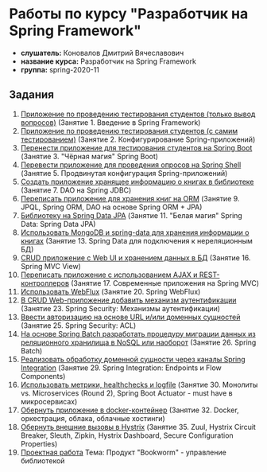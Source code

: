 # Работы по курсу "Разработчик на Spring Framework"

* **слушатель:** Коновалов Дмитрий Вячеславович
* **название курса:** Разработчик на Spring Framework
* **группа:** spring-2020-11

## Задания

1. [Приложение по проведению тестирования студентов (только вывод вопросов)](./spring-01) (Занятие 1. Введение в Spring Framework)
2. [Приложение по проведению тестирования студентов (с самим тестированием)](./spring-02) (Занятие 2. Конфигурирование Spring-приложений)
3. [Перенести приложение для тестирования студентов на Spring Boot](./spring-03) (Занятие 3. "Чёрная магия" Spring Boot)
4. [Перевести приложение для проведения опросов на Spring Shell](./spring-04) (Занятие 5. Продвинутая конфигурация Spring-приложений)
5. [Создать приложение хранящее информацию о книгах в библиотеке](./spring-05) (Занятие 7. DAO на Spring JDBC)
6. [Переписать приложение для хранения книг на ORM](./spring-06) (Занятие 9. JPQL, Spring ORM, DAO на основе Spring ORM + JPA)
7. [Библиотеку на Spring Data JPA](./spring-07) (Занятие 11. "Белая магия" Spring Data: Spring Data JPA)
8. [Использовать MongoDB и spring-data для хранения информации о книгах](./spring-08) (Занятие 13. Spring Data для подключения к нереляционным БД)
9. [CRUD приложение с Web UI и хранением данных в БД](./spring-09) (Занятие 16. Spring MVC View)
10. [Переписать приложение с использованием AJAX и REST-контроллеров](./spring-10) (Занятие 17. Современные приложения на Spring MVC)
11. [Использовать WebFlux](./spring-11) (Занятие 20. Spring WebFlux)
12. [В CRUD Web-приложение добавить механизм аутентификации](./spring-12) (Занятие 23. Spring Security: Механизмы аутентификации)
13. [Ввести авторизацию на основе URL и/или доменных сущностей](./spring-13) (Занятие 25. Spring Security: ACL)
14. [На основе Spring Batch разработать процедуру миграции данных из реляционного хранилища в NoSQL или наоборот](./spring-14) (Занятие 26. Spring Batch)
15. [Реализовать обработку доменной сущности через каналы Spring Integration](./spring-15) (Занятие 29. Spring Integration: Endpoints и Flow Components)
16. [Использовать метрики, healthchecks и logfile](./spring-16) (Занятие 30. Монолиты vs. Microservices (Round 2), Spring Boot Actuator - must have в микросервисах)  
17. [Обернуть приложение в docker-контейнер](./spring-17) (Занятие 32. Docker, оркестрация, облака, облачные хостинги)
18. [Обернуть внешние вызовы в Hystrix](./spring-18) (Занятие 35. Zuul, Hystrix Circuit Breaker, Sleuth, Zipkin, Hystrix Dashboard, Secure Configuration Properties)
19. [Проектная работа](./spring-project) Тема: Продукт "Bookworm" - управление библиотекой
